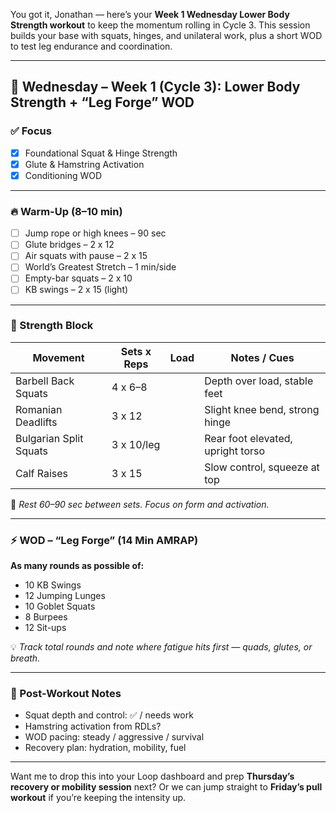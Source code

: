 You got it, Jonathan — here’s your **Week 1 Wednesday Lower Body Strength workout** to keep the momentum rolling in Cycle 3. This session builds your base with squats, hinges, and unilateral work, plus a short WOD to test leg endurance and coordination.

---

## 🦵 Wednesday – Week 1 (Cycle 3): Lower Body Strength + “Leg Forge” WOD

### ✅ Focus
- [x] Foundational Squat & Hinge Strength  
- [x] Glute & Hamstring Activation  
- [x] Conditioning WOD  

---

### 🔥 Warm-Up (8–10 min)
- [ ] Jump rope or high knees – 90 sec  
- [ ] Glute bridges – 2 x 12  
- [ ] Air squats with pause – 2 x 15  
- [ ] World’s Greatest Stretch – 1 min/side  
- [ ] Empty-bar squats – 2 x 10  
- [ ] KB swings – 2 x 15 (light)

---

### 🧱 Strength Block  
| Movement                     | Sets x Reps | Load     | Notes / Cues                     |
|------------------------------|-------------|----------|----------------------------------|
| Barbell Back Squats          | 4 x 6–8     |          | Depth over load, stable feet     |
| Romanian Deadlifts           | 3 x 12      |          | Slight knee bend, strong hinge   |
| Bulgarian Split Squats       | 3 x 10/leg  |          | Rear foot elevated, upright torso |
| Calf Raises                  | 3 x 15      |          | Slow control, squeeze at top     |

🧠 *Rest 60–90 sec between sets. Focus on form and activation.*

---

### ⚡️ WOD – “Leg Forge” (14 Min AMRAP)

**As many rounds as possible of:**
- 10 KB Swings  
- 12 Jumping Lunges  
- 10 Goblet Squats  
- 8 Burpees  
- 12 Sit-ups

💡 *Track total rounds and note where fatigue hits first — quads, glutes, or breath.*

---

### 💬 Post-Workout Notes
- Squat depth and control: ✅ / needs work  
- Hamstring activation from RDLs?  
- WOD pacing: steady / aggressive / survival  
- Recovery plan: hydration, mobility, fuel

---

Want me to drop this into your Loop dashboard and prep **Thursday’s recovery or mobility session** next? Or we can jump straight to **Friday’s pull workout** if you’re keeping the intensity up.